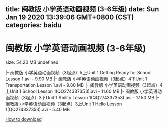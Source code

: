 
title: 闽教版 小学英语动画视频 (3-6年级)
date: Sun Jan 19 2020 13:39:06 GMT+0800 (CST)    
categories: baidu
---

# 闽教版 小学英语动画视频 (3-6年级)
size: 54.20 MB
 undefined
 
|- 闽教版 小学英语动画视频（3起点）5上Unit 1 Getting Ready for School Lesson 1.avi - 9.90 MB
|- 闽教版 小学英语动画视频（3起点）4下Unit 1 Transportation Lesson 1.avi - 9.80 MB
|- 闽教版 小学英语动画视频（3起点）4上Unit 1 School Lesson 1(QQ274337353).avi - 11.60 MB
|- 闽教版 小学英语动画视频（3起点）3下Unit 1 Ability Lesson 1(QQ274337353).avi - 17.50 MB
|- 闽教版 小学英语动画视频（3起点）3上Unit 1 Hello Lesson 1(QQ274337353).avi - 5.40 MB

[How to download](https://bpcam.bemobtrk.com/go/2ceec3aa-1ca2-46d6-b9ff-aaa5c184517c?jno=312)